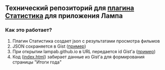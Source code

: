 ## Технический репозиторий для [плагина Статистика](https://github.com/and7ey/lampa/blob/main/README.md#%D1%81%D1%82%D0%B0%D1%82%D0%B8%D1%81%D1%82%D0%B8%D0%BA%D0%B0-statsjs) для приложения Лампа


### Как это работает?
1. Плагин Статистика создает json с результатами просмотра фильмов
2. JSON сохраняется в Gist ([пример](https://gist.github.com/lampab/86fd94b5e689041706a3bcdd5968340b))
3. При открытии lampab.github.io в URL передается id Gist'a ([пример](https://lampab.github.io/#86fd94b5e689041706a3bcdd5968340b))
4. Код ([index.html](https://github.com/lampab/lampab.github.io/blob/main/index.html#L308)) забирает данные из Gist'a для формирования страницы "Итоги года"
